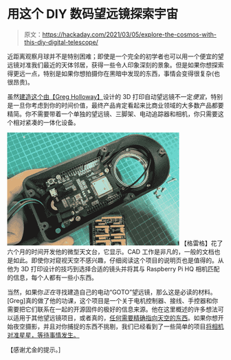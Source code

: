 # 用这个 DIY 数码望远镜探索宇宙

> 原文：<https://hackaday.com/2021/03/05/explore-the-cosmos-with-this-diy-digital-telescope/>

近距离观察月球并不是特别困难；即使是一个完全的初学者也可以用一个便宜的望远镜对准我们最近的天体邻居，获得一些令人印象深刻的景象。但是如果你想探索得更远一点，特别是如果你想拍摄你在黑暗中发现的东西，事情会变得很复杂(也很昂贵)。

虽然[建造这个由【Greg Holloway】](https://www.instructables.com/The-Micro-Scope-a-Miniture-GOTO-Telescope/)设计的 3D 打印自动望远镜不一定*便宜*，特别是一旦你考虑到你的时间价值，最终产品肯定看起来比商业领域的大多数产品都要精简。你不需要带着一个单独的望远镜、三脚架、电动追踪器和相机，你只需要这个相对紧凑的一体化设备。

[![](img/c5e65bab4f8466654e2421d82cdc322c.png)](https://hackaday.com/wp-content/uploads/2021/03/minigoto_detail.jpg) 【格雷格】花了六个月的时间开发他的微型天文台，它显示。CAD 工作是非凡的，一般的文档也是如此。即使你对窥视天空不感兴趣，仔细阅读这个项目的说明页也是值得的。从他为 3D 打印设计的技巧到选择合适的镜头并将其与 Raspberry Pi HQ 相机匹配的信息，每个人都有一些小东西。

当然，如果你*正在*寻找建造自己的电动“GOTO”望远镜，那么这是必读的材料。[Greg]真的做了他的功课，这个项目是一个关于电机控制器、接线、手控器和你需要把它们联系在一起的开源固件的极好的信息来源。他在这里概述的许多想法可以适用于其他望远镜项目，或者真的，[任何需要精确指向天空的东西](https://hackaday.com/2020/12/16/tracking-satellites-the-nitty-gritty-details/)。如果你想开始夜空摄影，并且对你捕捉的东西不挑剔，我们已经看到了一些简单的项目[将相机对准星星，等待事情发生。](https://hackaday.com/2020/12/16/tracking-satellites-the-nitty-gritty-details/)

【感谢尤金的提示。]